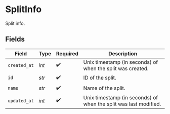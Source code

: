 # SplitInfo

Split info.


## Fields

| Field                                                            | Type                                                             | Required                                                         | Description                                                      |
| ---------------------------------------------------------------- | ---------------------------------------------------------------- | ---------------------------------------------------------------- | ---------------------------------------------------------------- |
| `created_at`                                                     | *int*                                                            | :heavy_check_mark:                                               | Unix timestamp (in seconds) of when the split was created.       |
| `id`                                                             | *str*                                                            | :heavy_check_mark:                                               | ID of the split.                                                 |
| `name`                                                           | *str*                                                            | :heavy_check_mark:                                               | Name of the split.                                               |
| `updated_at`                                                     | *int*                                                            | :heavy_check_mark:                                               | Unix timestamp (in seconds) of when the split was last modified. |